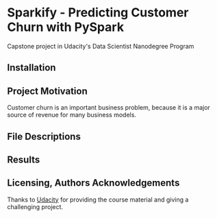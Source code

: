 # Sparkify - Predicting Customer Churn with PySpark
Capstone project in Udacity's Data Scientist Nanodegree Program
## Installation

## Project Motivation
Customer churn is an important business problem, because it is a major source of revenue for many business models.

## File Descriptions

## Results

## Licensing, Authors Acknowledgements
Thanks to [Udacity](https://www.udacity.com/) for providing the course material and giving a challenging project.